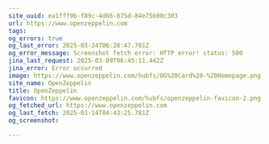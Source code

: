 ```yaml
---
site_uuid: ea1fff9b-f89c-4d66-875d-84e75600c303
url: https://www.openzeppelin.com
tags: 
og_errors: true
og_last_error: 2025-03-24T06:28:47.701Z
og_error_message: Screenshot fetch error: HTTP error! status: 500
jina_last_request: 2025-03-09T06:45:11.442Z
jina_error: Error occurred
image: https://www.openzeppelin.com/hubfs/OG%20Card%20-%20Homepage.png
site_name: OpenZeppelin
title: OpenZeppelin
favicon: https://www.openzeppelin.com/hubfs/openzeppelin-favicon-2.png
og_fetched_url: https://www.openzeppelin.com
og_last_fetch: 2025-03-14T04:43:25.781Z
og_screenshot: 

---
```


